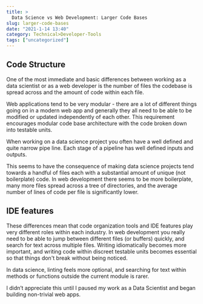 ```yaml
---
title: >
  Data Science vs Web Development: Larger Code Bases
slug: larger-code-bases
date: "2021-1-14 13:40"
category: Technical>Developer-Tools
tags: ["uncategorized"]
---
```


## Code Structure

One of the most immediate and basic differences between working as a data
scientist or as a web developer is the number of files the codebase
is spread across and the amount of code within each file.

Web applications tend to be very modular - there are a lot of different things
going on in a modern web app and generally they all need to be able to be
modified or updated independently of each other. This requirement encourages
modular code base architecture with the code broken down into testable units.

When working on a data science project you often have a well defined and quite narrow pipe line. Each stage of a pipeline has well defined inputs and outputs.

This seems to have the consequence of making data science projects tend towards a handful of files each with a substantial amount of unique (not boilerplate) code. In web development there seems to be more boilerplate, many more
files spread across a tree of directories, and the average number of lines of code per file is significantly lower.

## IDE features

These differences mean that code organization tools and IDE features play very
different roles within each industry. In web development you really need to be able to jump between different files (or buffers) quickly, and search for text across multiple files. Writing idiomatically becomes more important, and writing code within discreet testable units becomes essential so that things don't break without being noticed.

In data science, linting feels more optional, and searching for text within methods or functions outside the current module is rarer.

I didn’t appreciate this until I paused my work as a Data Scientist and began building non-trivial web apps.
